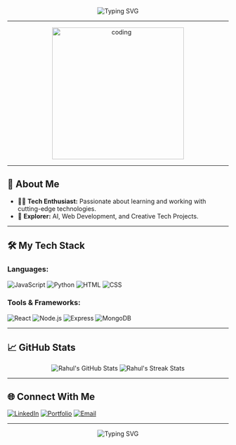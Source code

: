 <!-- GitHub Profile README -->

<div align="center">
  <img src="https://readme-typing-svg.herokuapp.com?font=Fira+Code&weight=500&size=25&duration=4000&pause=1000&color=00BFFF&center=true&width=435&lines=Hello%2C+I+am+Rahul!;Tech+Enthusiast;Welcome+to+My+GitHub+Profile!" alt="Typing SVG" />
</div>

---

<div align="center">
  <img src="https://media.giphy.com/media/3o7abKhOpu0NwenH3O/giphy.gif" alt="coding" width="300px" />
</div>

---

## 🌟 About Me

- 👨‍💻 **Tech Enthusiast:** Passionate about learning and working with cutting-edge technologies.
- 🚀 **Explorer:** AI, Web Development, and Creative Tech Projects.

---

## 🛠️ My Tech Stack

### Languages:
![JavaScript](https://img.shields.io/badge/-JavaScript-F7DF1E?logo=javascript&logoColor=black&style=for-the-badge)
![Python](https://img.shields.io/badge/-Python-3776AB?logo=python&logoColor=white&style=for-the-badge)
![HTML](https://img.shields.io/badge/-HTML-E34F26?logo=html5&logoColor=white&style=for-the-badge)
![CSS](https://img.shields.io/badge/-CSS-1572B6?logo=css3&logoColor=white&style=for-the-badge)

### Tools & Frameworks:
![React](https://img.shields.io/badge/-React-61DAFB?logo=react&logoColor=black&style=for-the-badge)
![Node.js](https://img.shields.io/badge/-Node.js-339933?logo=node.js&logoColor=white&style=for-the-badge)
![Express](https://img.shields.io/badge/-Express-000000?logo=express&logoColor=white&style=for-the-badge)
![MongoDB](https://img.shields.io/badge/-MongoDB-47A248?logo=mongodb&logoColor=white&style=for-the-badge)

---

## 📈 GitHub Stats

<div align="center">
  <img src="https://github-readme-stats.vercel.app/api?username=Rahulrayudu&show_icons=true&theme=tokyonight" alt="Rahul's GitHub Stats" />
  <img src="https://github-readme-streak-stats.herokuapp.com?user=Rahulrayudu&theme=tokyonight" alt="Rahul's Streak Stats" />
</div>

---

## 🌐 Connect With Me

[![LinkedIn](https://img.shields.io/badge/-LinkedIn-0077B5?logo=linkedin&logoColor=white&style=for-the-badge)](https://www.linkedin.com/in/your-linkedin-profile)
[![Portfolio](https://img.shields.io/badge/-Portfolio-242424?logo=google-chrome&logoColor=white&style=for-the-badge)](https://your-portfolio-site.com)
[![Email](https://img.shields.io/badge/-Email-EA4335?logo=gmail&logoColor=white&style=for-the-badge)](mailto:your-email@example.com)

---

<div align="center">
  <img src="https://readme-typing-svg.herokuapp.com?font=Fira+Code&weight=500&size=20&duration=4000&pause=1000&color=FF5733&center=true&width=435&lines=Thanks+for+stopping+by!+;Let's+create+something+amazing!" alt="Typing SVG" />
</div>
